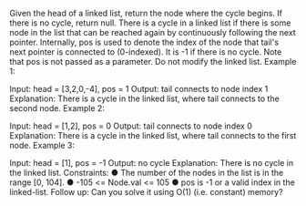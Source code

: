 Given the head of a linked list, return the node where the cycle begins. If there is no cycle, return null. There is a cycle in a linked list if there is some node in the list that can be reached again by continuously following the next pointer. Internally, pos is used to denote the index of the node that tail's next pointer is connected to (0-indexed). It is -1 if there is no cycle. Note that pos is not passed as a parameter.
Do not modify the linked list.
Example 1:
 
Input: head = [3,2,0,-4], pos = 1
Output: tail connects to node index 1
Explanation: There is a cycle in the linked list, where tail connects to the second node.
Example 2:
 
Input: head = [1,2], pos = 0
Output: tail connects to node index 0
Explanation: There is a cycle in the linked list, where tail connects to the first node.
Example 3:
 
Input: head = [1], pos = -1
Output: no cycle
Explanation: There is no cycle in the linked list. 
Constraints:
●	The number of the nodes in the list is in the range [0, 104].
●	-105 <= Node.val <= 105
●	pos is -1 or a valid index in the linked-list.     Follow up: Can you solve it using O(1) (i.e. constant) memory?
